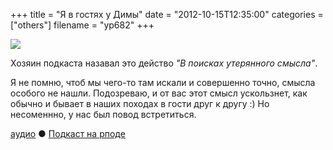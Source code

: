 +++
title = "Я в гостях у Димы"
date = "2012-10-15T12:35:00"
categories = ["others"]
filename = "yp682"
+++

![](https://podcast.umputun.com/images/uwp/yppandump.jpg)

Хозяин подкаста назавал это действо _"В поисках утерянного смысла"_.

Я не помню, чтоб мы чего-то там искали и совершенно точно, смысла особого не нашли. Подозреваю, и от вас этот смысл ускользнет, как обычно и бывает в наших походах в гости друг к другу :) Но несоменнно, у нас был повод встретиться.


[аудио](http://archive.rucast.net/uwp/media/yp682.mp3) ● [Подкаст на рподе](http://ypp.rpod.ru/286136.html)

<audio src="http://archive.rucast.net/uwp/media/yp682.mp3" preload="none"></audio>